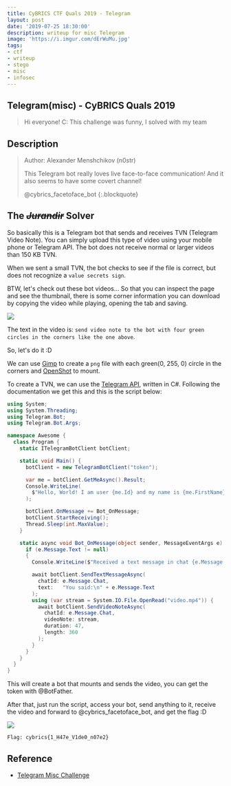 ```yaml
---
title: CyBRICS CTF Quals 2019 - Telegram
layout: post 
date: '2019-07-25 18:30:00'
description: writeup for misc Telegram
image: 'https://i.imgur.com/dErWuMu.jpg'
tags:
- ctf
- writeup
- stego
- misc
- infosec
---
```


## Telegram(misc) - CyBRICS Quals 2019

>Hi everyone! C:
>This challenge was funny, I solved with my team

## Description
> Author: Alexander Menshchikov (n0str)
>
>This Telegram bot really loves live face-to-face communication! And it also seems to have some covert channel!
>
>@cybrics_facetoface_bot
{:.blockquote}

## The ~~*Jurandir*~~ Solver

So basically this is a Telegram bot that sends and receives TVN (Telegram Video Note). You can simply upload this type of video using your mobile phone or Telegram API. The bot does not receive normal or larger videos than 150 KB TVN.

When we sent a small TVN, the bot checks to see if the file is correct, but does not recognize a `value secrets sign`.

BTW, let's check out these bot videos... So that you can inspect the page and see the thumbnail, there is some corner information you can download by copying the video while playing, opening the tab and saving.

![](https://i.imgur.com/xduj8XN.png)


The text in the video is: `send video note to the bot with four green circles in the corners like the one above`.

So, let's do it :D

We can use [Gimp](https://www.gimp.org/) to create a `png` file with each green(0, 255, 0) circle in the corners and [OpenShot](https://www.openshot.org/) to mount.

To create a TVN, we can use the [Telegram API](https://telegrambots.github.io/book/2/send-msg/video-video_note-msg.html), written in C#. Following the documentation we get this and this is the script below:


```cs
using System;
using System.Threading;
using Telegram.Bot;
using Telegram.Bot.Args;

namespace Awesome {
  class Program {
    static ITelegramBotClient botClient;

    static void Main() {
      botClient = new TelegramBotClient("token");

      var me = botClient.GetMeAsync().Result;
      Console.WriteLine(
        $"Hello, World! I am user {me.Id} and my name is {me.FirstName}."
      );

      botClient.OnMessage += Bot_OnMessage;
      botClient.StartReceiving();
      Thread.Sleep(int.MaxValue);
    }

    static async void Bot_OnMessage(object sender, MessageEventArgs e) {
      if (e.Message.Text != null)
      {
        Console.WriteLine($"Received a text message in chat {e.Message.Chat.Id}.");

        await botClient.SendTextMessageAsync(
          chatId: e.Message.Chat,
          text:   "You said:\n" + e.Message.Text
        );
        using (var stream = System.IO.File.OpenRead("video.mp4")) {
          await botClient.SendVideoNoteAsync(
            chatId: e.Message.Chat,
            videoNote: stream,
            duration: 47,
            length: 360
          );
        }
      }
    }
  }
}
```

This will create a bot that mounts and sends the video, you can get the token with @BotFather.

After that, just run the script, access your bot, send anything to it, receive the video and forward to @cybrics_facetoface_bot, and get the flag :D

![](https://i.imgur.com/wBYXVDt.png)

`Flag: cybrics{1_H47e_V1de0_n07e2}`

## Reference

* [Telegram Misc Challenge](https://kalinathalie.github.io/telegram-misc-challenge/)
